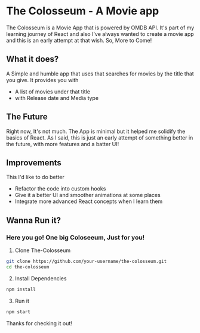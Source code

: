 # The Colosseum - A Movie app

The Colosseum is a Movie App that is powered by OMDB API. It's part of my learning journey of React and also
I've always wanted to create a movie app and this is an early attempt at that wish. So, More to Come!

## What it does?
A Simple and humble app that uses that searches for movies by the title that you give. It provides you with
  - A list of movies under that title
  - with Release date and Media type

## The Future
Right now, It's not much. The App is minimal but it helped me solidify the basics of React. As I said, this is just an early attempt of something better in the future, with more features and a batter UI!

## Improvements
This I'd like to do better 
  - Refactor the code into custom hooks
  - Give it a better UI and smoother animations at some places
  - Integrate more advanced React concepts when I learn them

## Wanna Run it? 
### Here you go! One big Coloseeum, Just for you!

1. Clone The-Colosseum
```sh
git clone https://github.com/your-username/the-colosseum.git
cd the-colosseum
```
2. Install Dependencies
```sh
npm install
```
3. Run it
```sh
npm start
```

Thanks for checking it out!
